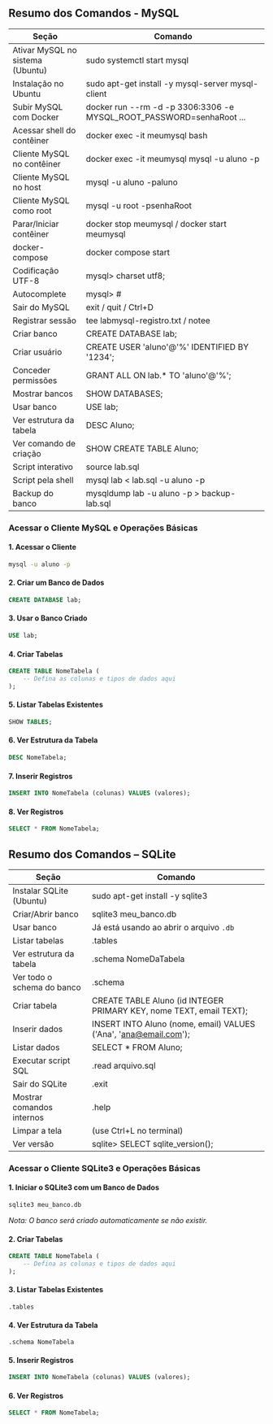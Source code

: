 ## Resumo dos Comandos - MySQL
| Seção                              | Comando                                                                 |
|------------------------------------|-------------------------------------------------------------------------|
| Ativar MySQL no sistema (Ubuntu)   | sudo systemctl start mysql                                              |
| Instalação no Ubuntu               | sudo apt-get install -y mysql-server mysql-client                       |
| Subir MySQL com Docker             | docker run --rm -d -p 3306:3306 -e MYSQL_ROOT_PASSWORD=senhaRoot ...    |
| Acessar shell do contêiner         | docker exec -it meumysql bash                                           |
| Cliente MySQL no contêiner         | docker exec -it meumysql mysql -u aluno -p                              |
| Cliente MySQL no host              | mysql -u aluno -paluno                                                  |
| Cliente MySQL como root            | mysql -u root -psenhaRoot                                               |
| Parar/Iniciar contêiner            | docker stop meumysql / docker start meumysql                            |
| docker-compose                     | docker compose start                                                    |
| Codificação UTF-8                  | mysql> charset utf8;                                                    |
| Autocomplete                       | mysql> \#                                                               |
| Sair do MySQL                      | exit / quit / Ctrl+D                                                    |
| Registrar sessão                   | tee labmysql-registro.txt / notee                                       |
| Criar banco                        | CREATE DATABASE lab;                                                   |
| Criar usuário                      | CREATE USER 'aluno'@'%' IDENTIFIED BY '1234';                           |
| Conceder permissões                | GRANT ALL ON lab.* TO 'aluno'@'%';                                      |
| Mostrar bancos                     | SHOW DATABASES;                                                         |
| Usar banco                         | USE lab;                                                                |
| Ver estrutura da tabela            | DESC Aluno;                                                             |
| Ver comando de criação             | SHOW CREATE TABLE Aluno;                                               |
| Script interativo                  | source lab.sql                                                          |
| Script pela shell                  | mysql lab < lab.sql -u aluno -p                                         |
| Backup do banco                    | mysqldump lab -u aluno -p > backup-lab.sql                              |


### Acessar o Cliente MySQL e Operações Básicas

#### 1. Acessar o Cliente
```bash
mysql -u aluno -p
```

#### 2. Criar um Banco de Dados
```sql
CREATE DATABASE lab;
```

#### 3. Usar o Banco Criado
```sql
USE lab;
```

#### 4. Criar Tabelas
```sql
CREATE TABLE NomeTabela (
    -- Defina as colunas e tipos de dados aqui
);
```

#### 5. Listar Tabelas Existentes
```sql
SHOW TABLES;
```

#### 6. Ver Estrutura da Tabela
```sql
DESC NomeTabela;
```

#### 7. Inserir Registros
```sql
INSERT INTO NomeTabela (colunas) VALUES (valores);
```

#### 8. Ver Registros
```sql
SELECT * FROM NomeTabela;
```


## Resumo dos Comandos – SQLite
| Seção                              | Comando                                                                 |
|------------------------------------|-------------------------------------------------------------------------|
| Instalar SQLite (Ubuntu)           | sudo apt-get install -y sqlite3                                         |
| Criar/Abrir banco                  | sqlite3 meu_banco.db                                                    |
| Usar banco                         | Já está usando ao abrir o arquivo `.db`                                |
| Listar tabelas                     | .tables                                                                 |
| Ver estrutura da tabela            | .schema NomeDaTabela                                                    |
| Ver todo o schema do banco         | .schema                                                                 |
| Criar tabela                       | CREATE TABLE Aluno (id INTEGER PRIMARY KEY, nome TEXT, email TEXT);    |
| Inserir dados                      | INSERT INTO Aluno (nome, email) VALUES ('Ana', 'ana@email.com');       |
| Listar dados                       | SELECT * FROM Aluno;                                                   |
| Executar script SQL                | .read arquivo.sql                                                       |
| Sair do SQLite                     | .exit                                                                   |
| Mostrar comandos internos          | .help                                                                   |
| Limpar a tela                      | (use Ctrl+L no terminal)                                                |
| Ver versão                         | sqlite> SELECT sqlite_version();                                       |



### Acessar o Cliente SQLite3 e Operações Básicas

#### 1. Iniciar o SQLite3 com um Banco de Dados
```bash
sqlite3 meu_banco.db
```
*Nota: O banco será criado automaticamente se não existir.*

#### 2. Criar Tabelas
```sql
CREATE TABLE NomeTabela (
    -- Defina as colunas e tipos de dados aqui
);
```

#### 3. Listar Tabelas Existentes
```sqlite
.tables
```

#### 4. Ver Estrutura da Tabela
```sqlite
.schema NomeTabela
```

#### 5. Inserir Registros
```sql
INSERT INTO NomeTabela (colunas) VALUES (valores);
```

#### 6. Ver Registros
```sql
SELECT * FROM NomeTabela;
```
